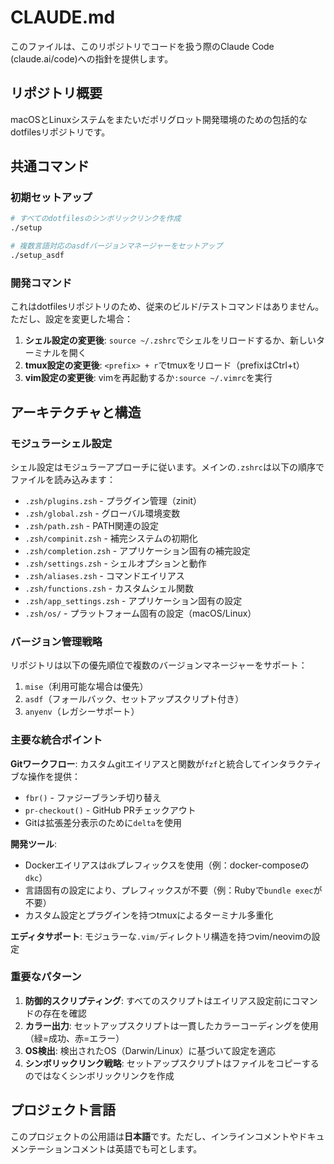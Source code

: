 # CLAUDE.md

このファイルは、このリポジトリでコードを扱う際のClaude Code (claude.ai/code)への指針を提供します。

## リポジトリ概要

macOSとLinuxシステムをまたいだポリグロット開発環境のための包括的なdotfilesリポジトリです。

## 共通コマンド

### 初期セットアップ
```bash
# すべてのdotfilesのシンボリックリンクを作成
./setup

# 複数言語対応のasdfバージョンマネージャーをセットアップ
./setup_asdf
```

### 開発コマンド

これはdotfilesリポジトリのため、従来のビルド/テストコマンドはありません。ただし、設定を変更した場合：

1. **シェル設定の変更後**: `source ~/.zshrc`でシェルをリロードするか、新しいターミナルを開く
2. **tmux設定の変更後**: `<prefix> + r`でtmuxをリロード（prefixはCtrl+t）
3. **vim設定の変更後**: vimを再起動するか`:source ~/.vimrc`を実行

## アーキテクチャと構造

### モジュラーシェル設定
シェル設定はモジュラーアプローチに従います。メインの`.zshrc`は以下の順序でファイルを読み込みます：
- `.zsh/plugins.zsh` - プラグイン管理（zinit）
- `.zsh/global.zsh` - グローバル環境変数
- `.zsh/path.zsh` - PATH関連の設定
- `.zsh/compinit.zsh` - 補完システムの初期化
- `.zsh/completion.zsh` - アプリケーション固有の補完設定
- `.zsh/settings.zsh` - シェルオプションと動作
- `.zsh/aliases.zsh` - コマンドエイリアス
- `.zsh/functions.zsh` - カスタムシェル関数
- `.zsh/app_settings.zsh` - アプリケーション固有の設定
- `.zsh/os/` - プラットフォーム固有の設定（macOS/Linux）

### バージョン管理戦略
リポジトリは以下の優先順位で複数のバージョンマネージャーをサポート：
1. `mise`（利用可能な場合は優先）
2. `asdf`（フォールバック、セットアップスクリプト付き）
3. `anyenv`（レガシーサポート）

### 主要な統合ポイント

**Gitワークフロー**: カスタムgitエイリアスと関数が`fzf`と統合してインタラクティブな操作を提供：
- `fbr()` - ファジーブランチ切り替え
- `pr-checkout()` - GitHub PRチェックアウト
- Gitは拡張差分表示のために`delta`を使用

**開発ツール**: 
- Dockerエイリアスは`dk`プレフィックスを使用（例：docker-composeの`dkc`）
- 言語固有の設定により、プレフィックスが不要（例：Rubyで`bundle exec`が不要）
- カスタム設定とプラグインを持つtmuxによるターミナル多重化

**エディタサポート**: モジュラーな`.vim/`ディレクトリ構造を持つvim/neovimの設定

### 重要なパターン

1. **防御的スクリプティング**: すべてのスクリプトはエイリアス設定前にコマンドの存在を確認
2. **カラー出力**: セットアップスクリプトは一貫したカラーコーディングを使用（緑=成功、赤=エラー）
3. **OS検出**: 検出されたOS（Darwin/Linux）に基づいて設定を適応
4. **シンボリックリンク戦略**: セットアップスクリプトはファイルをコピーするのではなくシンボリックリンクを作成

## プロジェクト言語

このプロジェクトの公用語は**日本語**です。ただし、インラインコメントやドキュメンテーションコメントは英語でも可とします。
